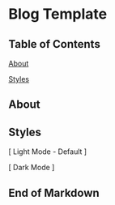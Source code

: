 # Blog Template

## Table of Contents

[About]()

[Styles]()


## About



## Styles

[ Light Mode - Default ]



[ Dark Mode ]












## End of Markdown